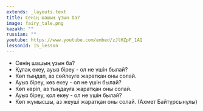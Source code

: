 ```yaml
---
extends: _layouts.text
title: Сенің шашың ұзын ба?
image: fairy_tale.png
kazakh: ""
russian: ""
youtube: https://www.youtube.com/embed/zJlHZpF_1AQ
lessonId: 15_lesson
---
```

- Сенің шашың ұзын ба?
- Құлақ екеу, ауыз біреу - ол не үшін былай?
- Көп тыңдап, аз сөйлеуге жаратқан оны солай.
- Ауыз біреу, көз екеу - ол не үшін былай?
- Көп көріп, аз тыңдауға жаратқан оны солай.
- Ауыз біреу, қол екеу - ол не үшін былай?
- Көп жұмысшы, аз жеуші жаратқан оны солай. (Ахмет Байтұрсынұлы)


